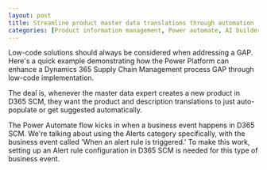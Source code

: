 ```yaml
---
layout: post
title: Streamline product master data translations through automation
categories: [Product information management, Power automate, AI builder]
---
```

Low-code solutions should always be considered when addressing a GAP. Here's a quick example demonstrating how the Power Platform can enhance a Dynamics 365 Supply Chain Management process GAP through low-code implementation.

The deal is, whenever the master data expert creates a new product in D365 SCM, they want the product and description translations to just auto-populate or get suggested automatically.

The Power Automate flow kicks in when a business event happens in D365 SCM. We're talking about using the Alerts category specifically, with the business event called 'When an alert rule is triggered.' To make this work, setting up an Alert rule configuration in D365 SCM is needed for this type of business event.

